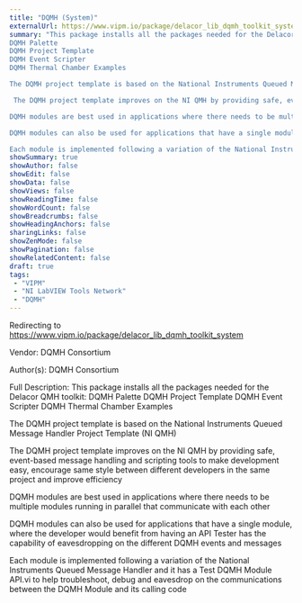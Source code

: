 ```yaml
---
title: "DQMH (System)"
externalUrl: https://www.vipm.io/package/delacor_lib_dqmh_toolkit_system
summary: "This package installs all the packages needed for the Delacor QMH toolkit:
DQMH Palette
DQMH Project Template
DQMH Event Scripter
DQMH Thermal Chamber Examples

The DQMH project template is based on the National Instruments Queued Message Handler Project Template (NI QMH)

 The DQMH project template improves on the NI QMH by providing safe, event-based message handling and scripting tools to make development easy, encourage same style between different developers in the same project and improve efficiency

DQMH modules are best used in applications where there needs to be multiple modules running in parallel that communicate with each other

DQMH modules can also be used for applications that have a single module, where the developer would benefit from having an API Tester has the capability of eavesdropping on the different DQMH events and messages

Each module is implemented following a variation of the National Instruments Queued Message Handler and it has a Test DQMH Module API.vi to help troubleshoot, debug and eavesdrop on the communications between the DQMH Module and its calling code."
showSummary: true
showAuthor: false
showEdit: false
showData: false
showViews: false
showReadingTime: false
showWordCount: false
showBreadcrumbs: false
showHeadingAnchors: false
sharingLinks: false
showZenMode: false
showPagination: false
showRelatedContent: false
draft: true
tags:
 - "VIPM"
 - "NI LabVIEW Tools Network"
 - "DQMH"
---
```


Redirecting to https://www.vipm.io/package/delacor_lib_dqmh_toolkit_system

Vendor: DQMH Consortium

Author(s): DQMH Consortium
 
Full Description:
This package installs all the packages needed for the Delacor QMH toolkit:
DQMH Palette
DQMH Project Template
DQMH Event Scripter
DQMH Thermal Chamber Examples

The DQMH project template is based on the National Instruments Queued Message Handler Project Template (NI QMH)

 The DQMH project template improves on the NI QMH by providing safe, event-based message handling and scripting tools to make development easy, encourage same style between different developers in the same project and improve efficiency

DQMH modules are best used in applications where there needs to be multiple modules running in parallel that communicate with each other

DQMH modules can also be used for applications that have a single module, where the developer would benefit from having an API Tester has the capability of eavesdropping on the different DQMH events and messages

Each module is implemented following a variation of the National Instruments Queued Message Handler and it has a Test DQMH Module API.vi to help troubleshoot, debug and eavesdrop on the communications between the DQMH Module and its calling code